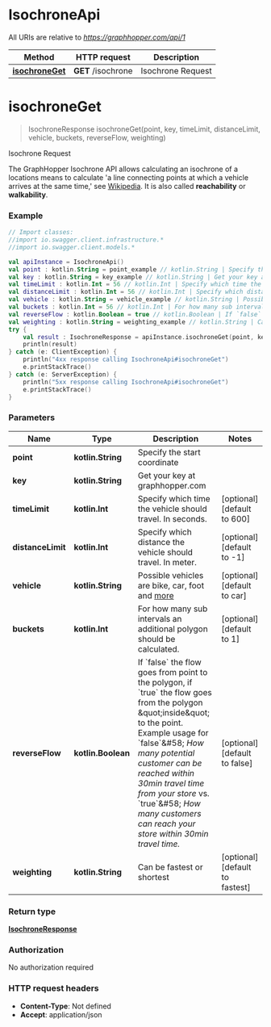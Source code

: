 # IsochroneApi

All URIs are relative to *https://graphhopper.com/api/1*

Method | HTTP request | Description
------------- | ------------- | -------------
[**isochroneGet**](IsochroneApi.md#isochroneGet) | **GET** /isochrone | Isochrone Request


<a name="isochroneGet"></a>
# **isochroneGet**
> IsochroneResponse isochroneGet(point, key, timeLimit, distanceLimit, vehicle, buckets, reverseFlow, weighting)

Isochrone Request

The GraphHopper Isochrone API allows calculating an isochrone of a locations means to calculate &#39;a line connecting points at which a vehicle arrives at the same time,&#39; see [Wikipedia](http://en.wikipedia.org/wiki/Isochrone_map). It is also called **reachability** or **walkability**. 

### Example
```kotlin
// Import classes:
//import io.swagger.client.infrastructure.*
//import io.swagger.client.models.*

val apiInstance = IsochroneApi()
val point : kotlin.String = point_example // kotlin.String | Specify the start coordinate
val key : kotlin.String = key_example // kotlin.String | Get your key at graphhopper.com
val timeLimit : kotlin.Int = 56 // kotlin.Int | Specify which time the vehicle should travel. In seconds.
val distanceLimit : kotlin.Int = 56 // kotlin.Int | Specify which distance the vehicle should travel. In meter.
val vehicle : kotlin.String = vehicle_example // kotlin.String | Possible vehicles are bike, car, foot and [more](https://graphhopper.com/api/1/docs/supported-vehicle-profiles/)
val buckets : kotlin.Int = 56 // kotlin.Int | For how many sub intervals an additional polygon should be calculated.
val reverseFlow : kotlin.Boolean = true // kotlin.Boolean | If `false` the flow goes from point to the polygon, if `true` the flow goes from the polygon \"inside\" to the point. Example usage for `false`&#58; *How many potential customer can be reached within 30min travel time from your store* vs. `true`&#58; *How many customers can reach your store within 30min travel time.*
val weighting : kotlin.String = weighting_example // kotlin.String | Can be fastest or shortest
try {
    val result : IsochroneResponse = apiInstance.isochroneGet(point, key, timeLimit, distanceLimit, vehicle, buckets, reverseFlow, weighting)
    println(result)
} catch (e: ClientException) {
    println("4xx response calling IsochroneApi#isochroneGet")
    e.printStackTrace()
} catch (e: ServerException) {
    println("5xx response calling IsochroneApi#isochroneGet")
    e.printStackTrace()
}
```

### Parameters

Name | Type | Description  | Notes
------------- | ------------- | ------------- | -------------
 **point** | **kotlin.String**| Specify the start coordinate |
 **key** | **kotlin.String**| Get your key at graphhopper.com |
 **timeLimit** | **kotlin.Int**| Specify which time the vehicle should travel. In seconds. | [optional] [default to 600]
 **distanceLimit** | **kotlin.Int**| Specify which distance the vehicle should travel. In meter. | [optional] [default to -1]
 **vehicle** | **kotlin.String**| Possible vehicles are bike, car, foot and [more](https://graphhopper.com/api/1/docs/supported-vehicle-profiles/) | [optional] [default to car]
 **buckets** | **kotlin.Int**| For how many sub intervals an additional polygon should be calculated. | [optional] [default to 1]
 **reverseFlow** | **kotlin.Boolean**| If &#x60;false&#x60; the flow goes from point to the polygon, if &#x60;true&#x60; the flow goes from the polygon \&quot;inside\&quot; to the point. Example usage for &#x60;false&#x60;&amp;#58; *How many potential customer can be reached within 30min travel time from your store* vs. &#x60;true&#x60;&amp;#58; *How many customers can reach your store within 30min travel time.* | [optional] [default to false]
 **weighting** | **kotlin.String**| Can be fastest or shortest | [optional] [default to fastest]

### Return type

[**IsochroneResponse**](IsochroneResponse.md)

### Authorization

No authorization required

### HTTP request headers

 - **Content-Type**: Not defined
 - **Accept**: application/json

